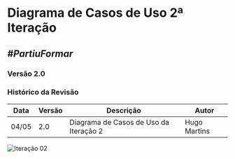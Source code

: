 # **Diagrama de Casos de Uso 2ª Iteração**

##  ***#PartiuFormar***

### **Versão 2.0**

### Histórico da Revisão
Data|Versão|Descrição|Autor
----|------|---------|------------------
04/05|2.0|Diagrama de Casos de Uso da Iteração 2|Hugo Martíns

![Iteração 02](http://imgur.com/4AORBEI.png)
